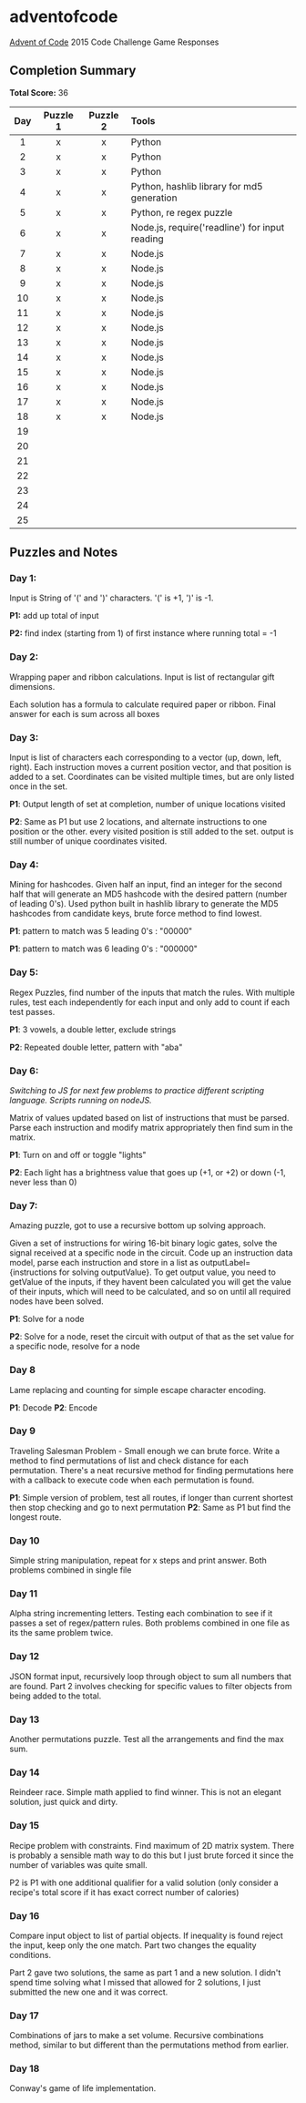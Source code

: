 # adventofcode
[Advent of Code](http://adventofcode.com) 2015 Code Challenge Game Responses

## Completion Summary

**Total Score:** 36

| Day | Puzzle 1 | Puzzle 2 | Tools |
|:---:|:--------:|:--------:|:----- |
| 1 | x | x | Python |
| 2 | x | x | Python |
| 3 | x | x | Python |
| 4 | x | x | Python, hashlib library for md5 generation |
| 5 | x | x | Python, re regex puzzle |
| 6 | x | x | Node.js, require('readline') for input reading|
| 7 | x | x | Node.js |
| 8 | x | x | Node.js |
| 9 | x | x | Node.js |
| 10 | x | x | Node.js |
| 11 | x | x | Node.js |
| 12 | x | x | Node.js |
| 13 | x | x | Node.js |
| 14 | x | x | Node.js |
| 15 | x | x | Node.js |
| 16 | x | x | Node.js |
| 17 | x | x | Node.js |
| 18 | x | x | Node.js |
| 19 | | | |
| 20 | | | |
| 21 | | | |
| 22 | | | |
| 23 | | | |
| 24 | | | |
| 25 | | | |

## Puzzles and Notes

### Day 1:
Input is String of '(' and ')' characters. '(' is +1, ')' is -1.

**P1:** add up total of input

**P2:** find index (starting from 1) of first instance where running total = -1


### Day 2:
Wrapping paper and ribbon calculations. Input is list of rectangular gift
dimensions.

Each solution has a formula to calculate required paper or ribbon.
Final answer for each is sum across all boxes


### Day 3:
Input is list of characters each corresponding to a vector (up, down, left, right). Each instruction moves a current position vector, and that position is added to a set. Coordinates can be visited multiple times, but are only listed once in the set.

**P1**: Output length of set at completion, number of unique locations visited

**P2**: Same as P1 but use 2 locations, and alternate instructions to one position or the other. every visited position is still added to the set. output is still number of unique coordinates visited.


### Day 4:
Mining for hashcodes. Given half an input, find an integer for the second half that will generate an MD5 hashcode with the desired pattern (number of leading 0's). Used python built in hashlib library to generate the MD5 hashcodes from candidate keys, brute force method to find lowest.

**P1**: pattern to match was 5 leading 0's : "00000"

**P1**: pattern to match was 6 leading 0's : "000000"

### Day 5:
Regex Puzzles, find number of the inputs that match the rules. With multiple rules, test each independently for each input and only add to count if each test passes.

**P1**: 3 vowels, a double letter, exclude strings

**P2**: Repeated double letter, pattern with "aba"

### Day 6:
*Switching to JS for next few problems to practice different scripting language. Scripts running on nodeJS.*

Matrix of values updated based on list of instructions that must be parsed. Parse each instruction and modify matrix appropriately then find sum in the matrix.

**P1**: Turn on and off or toggle "lights"

**P2**: Each light has a brightness value that goes up (+1, or +2) or down (-1, never less than 0)

### Day 7:
Amazing puzzle, got to use a recursive bottom up solving approach.

Given a set of instructions for wiring 16-bit binary logic gates, solve the signal received at a specific node in the circuit. Code up an instruction data model, parse each instruction and store in a list as outputLabel={instructions for solving outputValue}. To get output value, you need to getValue of the inputs, if they havent been calculated you will get the value of their inputs, which will need to be calculated, and so on until all required nodes have been solved.

**P1**: Solve for a node

**P2**: Solve for a node, reset the circuit with output of that as the set value for a specific node, resolve for a node

### Day 8
Lame replacing and counting for simple escape character encoding.

**P1**: Decode
**P2**: Encode

### Day 9
Traveling Salesman Problem - Small enough we can brute force. Write a method to find permutations of list and check distance for each permutation. There's a neat recursive method for finding permutations here with a callback to execute code when each permutation is found.

**P1**: Simple version of problem, test all routes, if longer than current shortest then stop checking and go to next permutation
**P2**: Same as P1 but find the longest route.

### Day 10
Simple string manipulation, repeat for x steps and print answer. Both problems combined in single file

### Day 11
Alpha string incrementing letters. Testing each combination to see if it passes a set of regex/pattern rules. Both problems combined in one file as its the same problem twice.

### Day 12
JSON format input, recursively loop through object to sum all numbers that are found. Part 2 involves checking for specific values to filter objects from being added to the total.

### Day 13
Another permutations puzzle. Test all the arrangements and find the max sum.

### Day 14
Reindeer race. Simple math applied to find winner. This is not an elegant solution, just quick and dirty.

### Day 15
Recipe problem with constraints. Find maximum of 2D matrix system. There is probably a sensible math way to do this but I just brute forced it since the number of variables was quite small.

P2 is P1 with one additional qualifier for a valid solution (only consider a recipe's total score if it has exact correct number of calories)

### Day 16
Compare input object to list of partial objects. If inequality is found reject the input, keep only the one match. Part two changes the equality conditions.

Part 2 gave two solutions, the same as part 1 and a new solution. I didn't spend time solving what I missed that allowed for 2 solutions, I just submitted the new one and it was correct.

### Day 17
Combinations of jars to make a set volume. Recursive combinations method, similar to but different than the permutations method from earlier.

### Day 18
Conway's game of life implementation.
